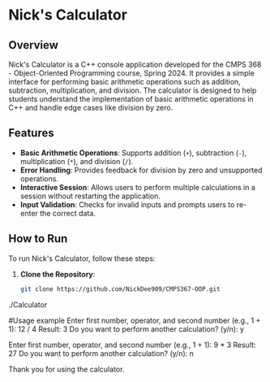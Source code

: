 # Nick's Calculator

## Overview
Nick's Calculator is a C++ console application developed for the CMPS 368 - Object-Oriented Programming course, Spring 2024. It provides a simple interface for performing basic arithmetic operations such as addition, subtraction, multiplication, and division. The calculator is designed to help students understand the implementation of basic arithmetic operations in C++ and handle edge cases like division by zero.

## Features
- **Basic Arithmetic Operations**: Supports addition (`+`), subtraction (`-`), multiplication (`*`), and division (`/`).
- **Error Handling**: Provides feedback for division by zero and unsupported operations.
- **Interactive Session**: Allows users to perform multiple calculations in a session without restarting the application.
- **Input Validation**: Checks for invalid inputs and prompts users to re-enter the correct data.

## How to Run
To run Nick's Calculator, follow these steps:

1. **Clone the Repository**:
   ```bash
   git clone https://github.com/NickDee909/CMPS367-OOP.git

./Calculator

#Usage example
Enter first number, operator, and second number (e.g., 1 + 1): 12 / 4
Result: 3
Do you want to perform another calculation? (y/n): y

Enter first number, operator, and second number (e.g., 1 + 1): 9 * 3
Result: 27
Do you want to perform another calculation? (y/n): n

Thank you for using the calculator.
#